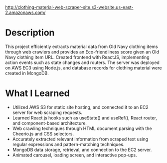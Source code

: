 http://clothing-material-web-scraper-site.s3-website.us-east-2.amazonaws.com/

# Description
This project efficiently extracts material data from Old Navy clothing items through web crawlers and provides an Eco-friendliness score given an Old Navy clothing item URL. Created frontend with ReactJS, implementing action events such as state changes and routers. The server was deployed on AWS EC3 using Node.js, and database records for clothing material were created in MongoDB.

# What I Learned
- Utilized AWS S3 for static site hosting, and connected it to an EC2 server for web scraping requests.
- Learned React.js hooks such as useState() and useRef(), React router, and component-based architecture.
- Web crawling techniques through HTML document parsing with the Cheerio.js and CSS selectors.
- Accurately extracted relevant information from scraped text using regular expressions and pattern-matching techniques.
- MongoDB data storage, retrieval, and connection to the EC2 server.
- Animated carousel, loading screen, and interactive pop-ups.
